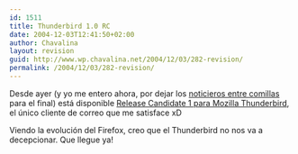 ```yaml
---
id: 1511
title: Thunderbird 1.0 RC
date: 2004-12-03T12:41:50+02:00
author: Chavalina
layout: revision
guid: http://www.wp.chavalina.net/2004/12/03/282-revision/
permalink: /2004/12/03/282-revision/
---
```

Desde ayer (y yo me entero ahora, por dejar los <a href="http://www.bloglines.com/public/chavalina" target="_blank">noticieros entre comillas</a> para el final) está disponible <a href="http://ftp.mozilla.org/pub/mozilla.org/thunderbird/releases/1.0rc/" target="_blank">Release Candidate 1 para Mozilla Thunderbird</a>, el único cliente de correo que me satisface xD

Viendo la evolución del Firefox, creo que el Thunderbird no nos va a decepcionar. Que llegue ya!